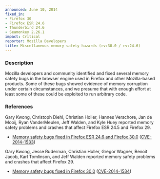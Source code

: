 ```yaml
---
announced: June 10, 2014
fixed_in:
- Firefox 30
- Firefox ESR 24.6
- Thunderbird 24.6
- Seamonkey 2.26.1
impact: Critical
reporter: Mozilla Developers
title: Miscellaneous memory safety hazards (rv:30.0 / rv:24.6)
---
```


<h3>Description</h3>

<p>Mozilla developers and community identified and fixed several
memory safety bugs in the browser engine used in Firefox and other Mozilla-based
products. Some of these bugs showed evidence of memory corruption under certain
circumstances, and we presume that with enough effort at least some of these
could be exploited to run arbitrary code.</p>

<h3>References</h3>

<p>Gary Kwong, Christoph Diehl, Christian Holler, Hannes Verschore, Jan de
Mooij, Ryan VanderMeulen, Jeff Walden, and Kyle Huey reported memory safety
problems and crashes that affect Firefox ESR 24.5 and Firefox 29.</p>

<ul>
  <li><a href="https://bugzilla.mozilla.org/buglist.cgi?bug_id=988719,995679,967354,&#10;978811,996715,992274,1011007,921622,1009952,991981,999651,994907">
          Memory safety bugs fixed in Firefox ESR 24.6 and Firefox 30.0</a> (<a href="http://cve.mitre.org/cgi-bin/cvename.cgi?name=CVE-2014-1533" class="ex-ref">CVE-2014-1533</a>)</li>
</ul>


<p>Gary Kwong, Jesse Ruderman, Christian Holler, Gregor Wagner, Benoit Jacob,
Karl Tomlinson, and Jeff Walden reported memory safety problems and crashes that
affect Firefox 29.</p>

<ul>
  <li><a href="https://bugzilla.mozilla.org/buglist.cgi?bug_id=995816,995817,978652,&#10;1002340,1005578,973874,996536,1000960,1000598,969517,969549,990868,1007223">
          Memory safety bugs fixed in Firefox 30.0</a> (<a href="http://cve.mitre.org/cgi-bin/cvename.cgi?name=CVE-2014-1534" class="ex-ref">CVE-2014-1534</a>)</li>
</ul>




